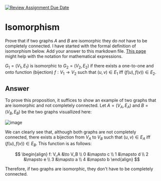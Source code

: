 [![Review Assignment Due Date](https://classroom.github.com/assets/deadline-readme-button-24ddc0f5d75046c5622901739e7c5dd533143b0c8e959d652212380cedb1ea36.svg)](https://classroom.github.com/a/QM7QGF1q)
# Isomorphism

Prove that if two graphs $A$ and $B$ are isomorphic they do *not* have to
be completely connected. I have started with the formal definition of
isomorphism below. Add your answer to this markdown file. [This
page](https://docs.github.com/en/get-started/writing-on-github/working-with-advanced-formatting/writing-mathematical-expressions)
might help with the notation for mathematical expressions.

$G_1=(V_1 , E_1)$ is isomorphic to $G_2 = (V_2, E_2)$ if there exists a
one-to-one and onto function (bijection) $f: V_1 \rightarrow V_2$ such that $(u,v)
\in E_1$ iff $(f(u),f(v)) \in E_2$.

## Answer

To prove this proposition, it suffices to show an example of two graphs that are isomorphic and not completely connected. Let $A = (V_A , E_A)$ and $B = (V_B , E_B)$ be the two graphs visuallized here:

![image](https://github.com/COSC3020/isomorphism-connectivity-cadenmcfate/assets/113316495/f215d5ed-3751-42c2-9e61-352e8b651fef)

We can clearly see that, although both graphs are not completely connected, there exists a bijection from $V_A$ to $V_B$ such that $(u,v) \in E_A$ iff $(f(u),f(v)) \in E_B$. This function is as follows:

$$
\begin{align}
f: V_A &\to V_B \\
    0 &\mapsto c \\
    1 &\mapsto d \\
    2 &\mapsto e \\
    3 &\mapsto a \\
    4 &\mapsto b
\end{align}
$$

Therefore, if two graphs are isomorphic, they don't have to be completely connected.

